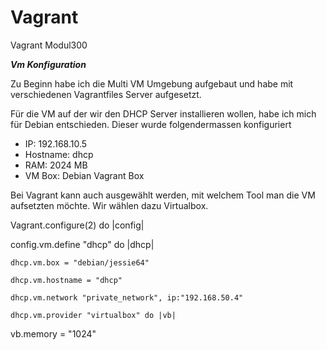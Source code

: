 # Vagrant
Vagrant Modul300

***Vm Konfiguration***

Zu Beginn habe ich die Multi VM Umgebung aufgebaut und habe mit verschiedenen Vagrantfiles Server aufgesetzt.

Für die VM auf der wir den DHCP Server installieren wollen, habe ich mich für Debian entschieden.
Dieser wurde folgendermassen konfiguriert

- IP: 192.168.10.5
- Hostname: dhcp
- RAM: 2024 MB
- VM Box: Debian Vagrant Box

Bei Vagrant kann auch ausgewählt werden, mit welchem Tool man die VM aufsetzten möchte. Wir wählen dazu Virtualbox.


Vagrant.configure(2) do |config|  

  config.vm.define "dhcp" do |dhcp|
  
    dhcp.vm.box = "debian/jessie64"
    
    dhcp.vm.hostname = "dhcp"	
    
    dhcp.vm.network "private_network", ip:"192.168.50.4" 
    
	dhcp.vm.provider "virtualbox" do |vb|	
	
vb.memory = "1024"	
